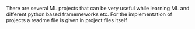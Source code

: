 There are several ML projects that can be very useful while learning ML and different python based framemeworks etc.
For the implementation of projects a readme file is given in project files itself
